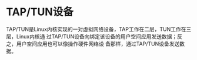 # TAP/TUN设备


TAP/TUN是Linux内核实现的一对虚拟网络设备，TAP工作在二层，TUN工作在三层，Linux内核通
过TAP/TUN设备向绑定该设备的用户空间应用发送数据；反之，用户空间应用也可以像操作硬件网络设
备那样，通过TAP/TUN设备发送数据。



